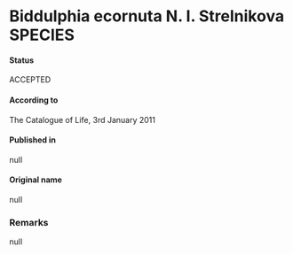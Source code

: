 Biddulphia ecornuta N. I. Strelnikova SPECIES
=======

#### Status
ACCEPTED

#### According to
The Catalogue of Life, 3rd January 2011

#### Published in
null

#### Original name
null

### Remarks
null